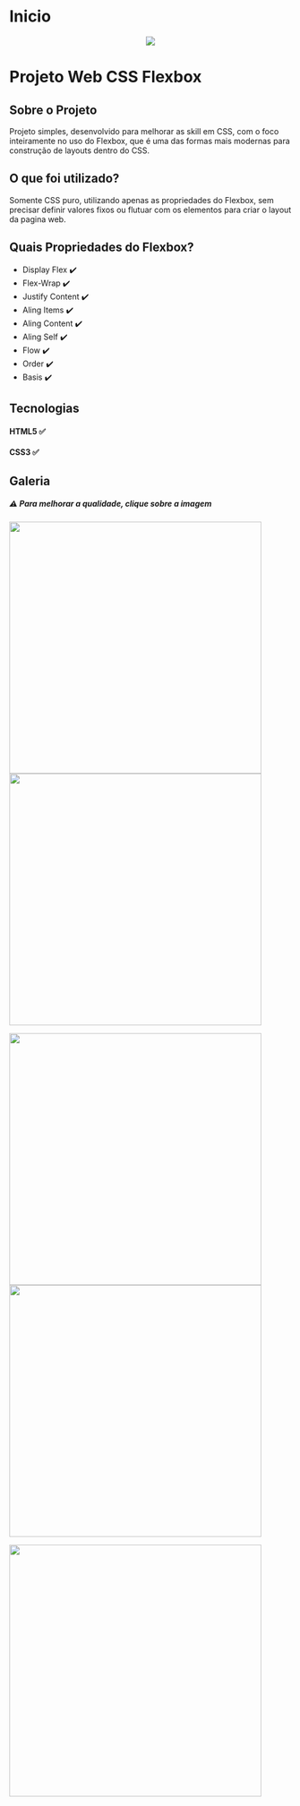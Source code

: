 # Inicio 

  <div align="center">
  <img src="https://user-images.githubusercontent.com/85589473/132109911-3ec62c7b-55f4-4fae-b600-02158a2d0978.gif" />
  </div>
 

# Projeto Web CSS Flexbox 
## Sobre o Projeto
Projeto simples, desenvolvido para melhorar as skill em CSS, com o foco inteiramente no uso do Flexbox,
que é uma das formas mais modernas para construção de layouts dentro do CSS.

## O que foi utilizado? 
Somente CSS puro, utilizando apenas as propriedades do Flexbox, sem precisar 
definir valores fixos ou flutuar com os elementos para criar o layout da pagina web.

## Quais Propriedades do Flexbox? 
* Display Flex :heavy_check_mark:
* Flex-Wrap :heavy_check_mark:
* Justify Content :heavy_check_mark:
* Aling Items :heavy_check_mark:
* Aling Content :heavy_check_mark:
* Aling Self :heavy_check_mark:
* Flow :heavy_check_mark:
* Order :heavy_check_mark:
* Basis :heavy_check_mark:

## Tecnologias 
#### HTML5 :white_check_mark:
#### CSS3 :white_check_mark:

## Galeria 


##### :warning: Para melhorar a qualidade, clique sobre a imagem


<p float="left">
  <img src="https://user-images.githubusercontent.com/85589473/132109949-9b8ce2ab-c4af-4577-a668-085ff707d2b4.JPG" width="450" />
  <img src="https://user-images.githubusercontent.com/85589473/132109950-2aba128b-6f70-4414-8e55-f34ecd701ed1.JPG" width="450" /> 
</p>

<p float="left">
  <img src="https://user-images.githubusercontent.com/85589473/132109955-9b11055e-bd6b-4e9a-8212-95aee0812131.JPG" width="450" />
  <img src="https://user-images.githubusercontent.com/85589473/132109953-cfebf504-ba08-4e07-8c77-5e9f62728dda.JPG" width="450" /> 
</p>

<p float="left">
  <img src="https://user-images.githubusercontent.com/85589473/132109959-9701a9f4-1a89-47ca-a784-98523733dc14.JPG" width="450" /> 
</p>
